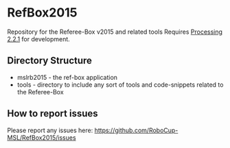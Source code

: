 # RefBox2015
Repository for the Referee-Box v2015 and related tools
Requires [Processing 2.2.1](https://processing.org/download/?processing) for development.

## Directory Structure
* mslrb2015 - the ref-box application
* tools - directory to include any sort of tools and code-snippets related to the Referee-Box

## How to report issues
Please report any issues here: https://github.com/RoboCup-MSL/RefBox2015/issues
